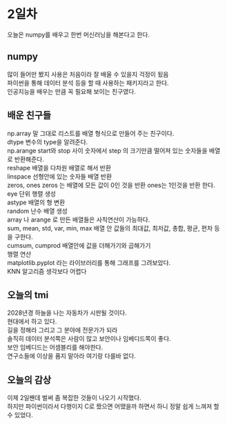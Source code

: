 # 2일차
오늘은 numpy를 배우고 한번 머신러닝을 해본다고 한다.
## numpy
많이 들어만 봤지 사용은 처음이라 잘 배울 수 있을지 걱정이 됬음  
파이썬을 통해 데이터 분석 등을 할 때 사용하는 패키지라고 한다.  
인공지능을 배우는 만큼 꼭 필요해 보이는 친구였다.  

## 배운 친구들
np.array 말 그대로 리스트를 배열 형식으로 만들어 주는 친구이다.  
dtype 변수의 type을 알려준다.  
np.arange start와 stop 사이 숫자에서 step 의 크기만큼 떨어져 있는 숫자들을 배열로 반환해준다.  
reshape 배열을 다차원 배열로 해서 반환  
linspace 선형안에 있는 숫자들 배열 반환  
zeros, ones zeros 는 배열에 모든 값이 0인 것을 반환 ones는 1인것을 반환 한다.  
eye 단위 행렬 생성  
astype 배열의 형 변환  
random 난수 배열 생성  
array 나 arange 로 만든 배열들은 사칙연산이 가능하다.  
sum, mean, std, var, min, max 배열 안 값들의 최대값, 최저값, 총합, 평균, 편차 등을 구한다.  
cumsum, cumprod 배열안에 값을 더해가기와 곱해가기  
행렬 연산  
matplotlib.pyplot 라는 라이브러리를 통해 그래프를 그려보았다.  
KNN 알고리즘 생각보다 어렵다  

## 오늘의 tmi
2028년경 하늘을 나는 자동차가 시판될 것이다.  
현대에서 하고 있다.  
길을 정해라 그리고 그 분야에 전문가가 되라  
솔직히 데이터 분석쪽은 사람이 많고 보안이나 임베디드쪽이 좋다.  
보안 임베디드는 어셈블리를 해야한다.  
연구소들에 이상을 품지 말아라 여기랑 다를바 없다.  

## 오늘의 감상
이제 2일짼데 벌써 좀 복잡한 것들이 나오기 시작했다.  
하지만 파이썬이라서 다행이지 C로 짰으면 어땠을까 하면서 하니 정말 쉽게 느껴져 할 수 있었다.  